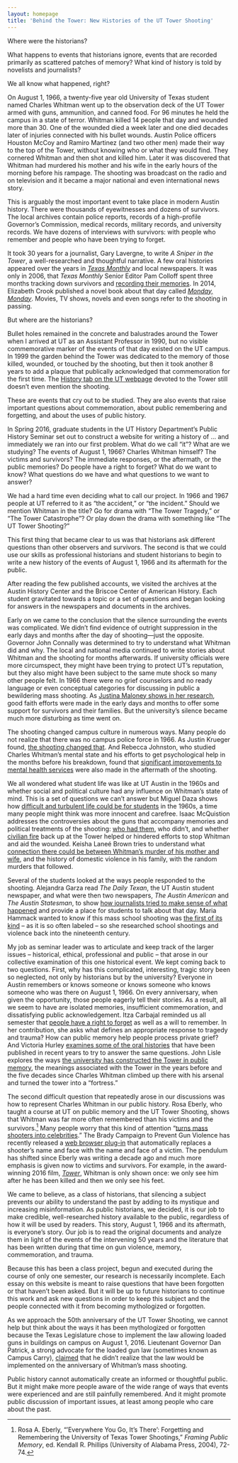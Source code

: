 ```yaml
---
layout: homepage
title: 'Behind the Tower: New Histories of the UT Tower Shooting'
---
```

Where were the historians?

What happens to events that historians ignore, events that are recorded primarily as scattered patches of memory? What kind of history is told by novelists and journalists?

We all know what happened, right?  

On August 1, 1966, a twenty-five year old University of Texas student named Charles Whitman went up to the observation deck of the UT Tower armed with guns, ammunition, and canned food. For 96 minutes he held the campus in a state of terror. Whitman killed 14 people that day and wounded more than 30. One of the wounded died a week later and one died decades later of injuries connected with his bullet wounds. Austin Police officers Houston McCoy and Ramiro Martinez (and two other men) made their way to the top of the Tower, without knowing who or what they would find. They cornered Whitman and then shot and killed him. Later it was discovered that Whitman had murdered his mother and his wife in the early hours of the morning before his rampage. The shooting was broadcast on the radio and on television and it became a major national and even international news story.

This is arguably the most important event to take place in modern Austin history.  There were thousands of eyewitnesses and dozens of survivors. The local archives contain police reports, records of a high-profile Governor’s Commission, medical records, military records, and university records. We have dozens of interviews with survivors: with people who remember and people who have been trying to forget.

It took 30 years for a journalist, Gary Lavergne, to write _A Sniper in the Tower_, a well-researched and thoughtful narrative. A few oral histories appeared over the years in [_Texas Monthly_][txmonthly] and local newspapers. It was only in 2006, that _Texas Monthly_ Senior Editor Pam Colloff spent three months tracking down survivors and [recording their memories][96minutes]. In 2014, Elizabeth Crook published a novel book about that day called [_Monday, Monday_][monday-monday]. Movies, TV shows, novels and even songs refer to the shooting in passing.

But where are the historians?

Bullet holes remained in the concrete and balustrades around the Tower when I arrived at UT as an Assistant Professor in 1990, but no visible commemorative marker of the events of that day existed on the UT campus. In 1999 the garden behind the Tower was dedicated to the memory of those killed, wounded, or touched by the shooting, but then it took another 8 years to add a plaque that publically acknowledged that commemoration for the first time. The [History tab on the UT webpage][tower-history] devoted to the Tower still doesn’t even mention the shooting.

These are events that cry out to be studied. They are also events that raise important questions about commemoration, about public remembering and forgetting, and about the uses of public history.

In Spring 2016, graduate students in the UT History Department’s Public History Seminar set out to construct a website for writing a history of … and immediately we ran into our first problem.  What do we call “it”? What are we studying? The events of August 1, 1966? Charles Whitman himself? The victims and survivors? The immediate responses, or the aftermath, or the public memories? Do people have a right to forget? What do we want to know? What questions do we have and what questions to we want to answer?

We had a hard time even deciding what to call our project. In 1966 and 1967 people at UT referred to it as “the accident,” or “the incident.” Should we mention Whitman in the title? Go for drama with “The Tower Tragedy,” or “The Tower Catastrophe”? Or play down the drama with something like “The UT Tower Shooting?”

This first thing that became clear to us was that historians ask different questions than other observers and survivors. The second is that we could use our skills as professional historians and student historians to begin to write a new history of the events of August 1, 1966 and its aftermath for the public.

After reading the few published accounts, we visited the archives at the Austin History Center and the Briscoe Center of American History. Each student gravitated towards a topic or a set of questions and began looking for answers in the newspapers and documents in the archives.

Early on we came to the conclusion that the silence surrounding the events was complicated. We didn’t find evidence of outright suppression in the early days and months after the day of shooting—just the opposite. Governor John Connally was determined to try to understand what Whitman did and why. The local and national media continued to write stories about Whitman and the shooting for months afterwards. If university officials were more circumspect, they might have been trying to protect UT’s reputation, but they also might have been subject to the same mute shock so many other people felt. In 1966 there were no grief counselors and no ready language or even conceptual categories for discussing in public a bewildering mass shooting. As [Justina Maloney shows in her research][maloney], good faith efforts were made in the early days and months to offer some support for survivors and their families. But the university’s silence became much more disturbing as time went on.

The shooting changed campus culture in numerous ways. Many people do not realize that there was no campus police force in 1966. As Justin Krueger found, [the shooting changed that][krueger]. And Rebecca Johnston, who studied Charles Whitman’s mental state and his efforts to get psychological help in the months before his breakdown, found that [significant improvements to mental health services][johnston] were also made in the aftermath of the shooting.

We all wondered what student life was like at UT Austin in the 1960s and whether social and political culture had any influence on Whitman’s state of mind. This is a set of questions we can’t answer but Miguel Daza shows how [difficult and turbulent life could be for students][daza] in the 1960s, a time many people might think was more innocent and carefree.  Isaac McQuistion addresses the controversies about the guns that accompany memories and political treatments of the shooting: [who had them][gun-culture], who didn’t, and whether [civilian fire][armed-civilians] back up at the Tower helped or hindered efforts to stop Whitman and aid the wounded. Keisha Laneé Brown tries to understand what [connection there could be between Whitman’s murder of his mother and wife][brown], and the history of domestic violence in his family, with the random murders that followed.

Several of the students looked at the ways people responded to the shooting. Alejandra Garza read _The Daily Texan_, the UT Austin student newspaper, and what were then two newspapers, _The Austin American_ and _The Austin Statesman_, to show [how journalists tried to make sense of what happened][garza] and provide a place for students to talk about that day. Maria Hammack wanted to know if this mass school shooting was [the first of its kind][hammack] – as it is so often labeled – so she researched school shootings and violence back into the nineteenth century.

My job as seminar leader was to articulate and keep track of the larger issues – historical, ethical, professional and public – that arose in our collective examination of this one historical event.  We kept coming back to two questions. First, why has this complicated, interesting, tragic story been so neglected, not only by historians but by the university?  Everyone in Austin remembers or knows someone or knows someone who knows someone who was there on August 1, 1966. On every anniversary, when given the opportunity, those people eagerly tell their stories. As a result, all we seem to have are isolated memories, insufficient commemoration, and dissatisfying public acknowledgement. Itza Carbajal reminded us all semester that [people have a right to forget][carbajal] as well as a will to remember. In her contribution, she asks what defines an appropriate response to tragedy and trauma? How can public memory help people process private grief? And Victoria Hurley [examines some of the oral histories][hurley] that have been published in recent years to try to answer the same questions. John Lisle explores the ways [the university has constructed the Tower in public memory][lisle], the meanings associated with the Tower in the years before and the five decades since Charles Whitman climbed up there with his arsenal and turned the tower into a “fortress.”

The second difficult question that repeatedly arose in our discussions was how to represent Charles Whitman in our public history. Rosa Eberly, who taught a course at UT on public memory and the UT Tower Shooting, shows that Whitman was far more often remembered than his victims and the survivors.[^1]  Many people worry that this kind of attention “[turns mass shooters into celebrities][fame].” The Brady Campaign to Prevent Gun Violence has recently released a [web browser plug-in][plug-in] that automatically replaces a shooter’s name and face with the name and face of a victim. The pendulum has shifted since Eberly was writing a decade ago and much more emphasis is given now to victims and survivors. For example, in the award-winning 2016 film, [_Tower_][tower-film], Whitman is only shown once: we only see him after he has been killed and then we only see his feet.

We came to believe, as a class of historians, that silencing a subject prevents our ability to understand the past by adding to its mystique and increasing misinformation. As public historians, we decided, it is our job to make credible, well-researched history available to the public, regardless of how it will be used by readers. This story, August 1, 1966 and its aftermath, is everyone’s story. Our job is to read the original documents and analyze them in light of the events of the intervening 50 years and the literature that has been written during that time on gun violence, memory, commemoration, and trauma.

Because this has been a class project, begun and executed during the course of only one semester, our research is necessarily incomplete. Each essay on this website is meant to raise questions that have been forgotten or that haven’t been asked. But it will be up to future historians to continue this work and ask new questions in order to keep this subject and the people connected with it from becoming mythologized or forgotten.

As we approach the 50th anniversary of the UT Tower Shooting, we cannot help but think about the ways it has been mythologized or forgotten because the Texas Legislature chose to implement the law allowing loaded guns in buildings on campus on August 1, 2016. Lieutenant Governor Dan Patrick, a strong advocate for the loaded gun law (sometimes known as Campus Carry), [claimed][campus-carry] that he didn’t realize that the law would be implemented on the anniversary of Whitman’s mass shooting.

Public history cannot automatically create an informed or thoughtful public. But it might make more people aware of the wide range of ways that events were experienced and are still painfully remembered. And it might promote public discussion of important issues, at least among people who care about the past.

[^1]: Rosa A. Eberly, “’Everywhere You Go, It’s There’: Forgetting and Remembering the University of Texas Tower Shootings,” _Framing Public Memory_, ed. Kendall R. Phillips (University of Alabama Press, 2004), 72-74.

[txmonthly]: http://www.texasmonthly.com/?s=Whitman
[96minutes]: http://www.texasmonthly.com/articles/96-minutes/
[monday-monday]: http://us.macmillan.com/mondaymonday/elizabethcrook
[tower-history]: http://tower.utexas.edu/history/
[maloney]: tk
[krueger]: tk
[johnston]: tk
[daza]: tk
[gun-culture]: tk
[armed-civilians]: tk
[brown]: tk
[garza]: tk
[hammack]: tk
[carbajal]: tk
[hurley]: tk
[lisle]: tk
[fame]: https://www.washingtonpost.com/news/local/wp/2016/04/27/want-to-delete-mass-killers-names-from-the-internet-the-brady-campaign-has-an-app-for-that/
[plug-in]: https://chrome.google.com/webstore/detail/zero-minutes-of-fame/nnagcddidgaecaalfhpcnkofldafahce
[tower-film]: http://www.towerdocumentary.com
[campus-carry]: https://www.texastribune.org/2015/10/16/patrick-makes-spirited-pitch-conservative-governme/

